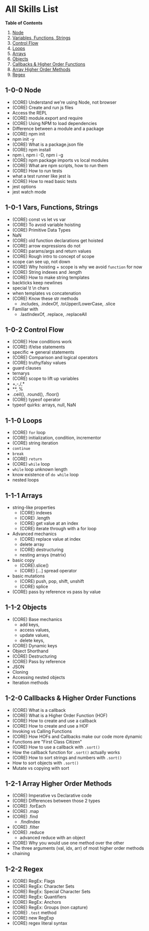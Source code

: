 # All Skills List

**Table of Contents**
1. [Node](#1-0-0-node)
2. [Variables, Functions, Strings](#1-0-1-vars-functions-strings)
3. [Control Flow](#1-0-2-control-flow)
4. [Loops](#1-1-0-loops)
5. [Arrays](#1-1-1-arrays)
6. [Objects](#1-1-2-objects)
7. [Callbacks & Higher Order Functions](#1-2-0-callbacks--higher-order-functions)
8. [Array Higher Order Methods](#1-2-1-array-higher-order-methods)
9. [Regex](#1-2-2-regex)

## 1-0-0 Node

- (CORE) Understand we're using Node, not browser
- (CORE) Create and run js files
- Access the REPL
- (CORE) module.export and require
- (CORE) Using NPM to load dependencies
- Difference between a module and a package
- (CORE) npm init
- npm init -y
- (CORE) What is a package.json file
- (CORE) npm install
- npm i, npm i -D, npm i -g
- (CORE) npm package imports vs local modules
- (CORE) What are npm scripts, how to run them
- (CORE) How to run tests
- what a test runner like jest is
- (CORE) How to read basic tests
- jest options
- jest watch mode

## 1-0-1 Vars, Functions, Strings

- (CORE) const vs let vs var
- (CORE) To avoid variable hoisting
- (CORE) Primitive Data Types
- NaN
- (CORE) old function declarations get hoisted
- (CORE) arrow expressions do not
- (CORE) params/args and return values
- (CORE) Rough intro to concept of scope
- scope can see up, not down
- (CORE) Why hoisting + scope is why we avoid `function` for now
- (CORE) String indexes and .length
- (CORE) How to make string templates
- backticks keep newlines
- special \t \n chars
- when templates vs concatenation
- (CORE) Know these str methods
  - .includes, .indexOf, .toUpper/LowerCase, .slice
- Familiar with
  - .lastIndexOf, .replace, .replaceAll

## 1-0-2 Control Flow

- (CORE) How conditions work
- (CORE) if/else statements
- specific => general statements
- (CORE) Comparison and logical operators
- (CORE) truthy/falsy values
- guard clauses
- ternarys
- (CORE) scope to lift up variables
- +,-,/,*
- **, %
- .ceil(), .round(), .floor()
- (CORE) typeof operator
- typeof quirks: arrays, null, NaN

## 1-1-0 Loops

- (CORE) `for` loop
- (CORE) initialization, condition, incrementor	
- (CORE) string iteration
- `continue`
- `break`
- (CORE) `return`
- (CORE) `while` loop
- `while` loop unknown length
- know existence of `do while` loop
- nested loops

## 1-1-1 Arrays

- string-like properties
  - (CORE) indexes
  - (CORE) .length
  - (CORE) get value at an index
  - (CORE) iterate through with a for loop
- Advanced mechanics
  - (CORE) replace value at index
  - delete array
  - (CORE) destructuring
  - nesting arrays (matrix)
- basic copy
  - (CORE).slice()
  - (CORE) [...] spread operator
- basic mutations
  - (CORE) push, pop, shift, unshift
  - (CORE) splice
- (CORE) pass by reference vs pass by value

## 1-1-2 Objects

- (CORE) Base mechanics
  - add keys,
  - access values,
  - update values,
  - delete keys,
- (CORE) Dynamic keys
- Object Shorthand
- (CORE) Destructuring
- (CORE) Pass by reference
- JSON
- Cloning
- Accessing nested objects
- Iteration methods

## 1-2-0 Callbacks & Higher Order Functions

- (CORE) What is a callback
- (CORE) What is a Higher Order Function (HOF)
- (CORE) How to create and use a callback
- (CORE) How to create and use a HOF
- Invoking vs Calling Functions
- (CORE) How HOFs and Callbacks make our code more dynamic
- Functions are "First Class Citizen"
- (CORE) How to use a callback with `.sort()`
- How the callback function for `.sort()` actually works
- (CORE) How to sort strings and numbers with `.sort()`
- How to sort objects with `.sort()`
- Mutate vs copying with sort

## 1-2-1 Array Higher Order Methods

- (CORE) Imperative vs Declarative code
- (CORE) Differences between those 2 types
- (CORE) .forEach
- (CORE) .map
- (CORE) .find
  - .findIndex
- (CORE) .filter
- (CORE) .reduce
  - advanced reduce with an object
- (CORE) Why you would use one method over the other
- The three arguments (val, idx, arr) of most higher order methods
- chaining

## 1-2-2 Regex

- (CORE) RegEx: Flags
- (CORE) RegEx: Character Sets
- (CORE) RegEx: Special Character Sets
- (CORE) RegEx: Quantifiers
- (CORE) RegEx: Anchors
- (CORE) RegEx: Groups (non capture)
- (CORE) `.test` method
- (CORE) new RegExp
- (CORE) regex literal syntax